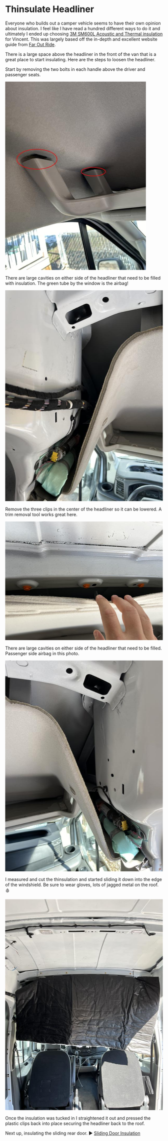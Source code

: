 # Thinsulate Headliner

Everyone who builds out a camper vehicle seems to have their own opinion about insulation. I feel like I have read a hundred different ways to do it and ultimately I ended up choosing [3M SM600L Acoustic and Thermal insulation](https://www.3m.com/3M/en_US/p/d/b40068152/) for Vincent. This was largely based off the in-depth and excellent website guide from [Far Out Ride](https://faroutride.com/insulation/).

There is a large space above the headliner in the front of the van that is a great place to start insulating. Here are the steps to loosen the headliner.

Start by removing the two bolts in each handle above the driver and passenger seats.

![headliner insulation](assets/headliner-insulate-01.JPG)

There are large cavities on either side of the headliner that need to be filled with insulation. The green tube by the window is the airbag!

![headliner insulation](assets/headliner-insulate-02.JPG)

Remove the three clips in the center of the headliner so it can be lowered. A trim removal tool works great here.

![headliner insulation](assets/headliner-insulate-03.JPG)

There are large cavities on either side of the headliner that need to be filled. Passenger side airbag in this photo.

![headliner insulation](assets/headliner-insulate-04.JPG)

I measured and cut the thinsulation and started sliding it down into the edge of the windshield. Be sure to wear gloves, lots of jagged metal on the roof. :drop_of_blood:

![headliner insulation](assets/headliner-insulate-05.JPG)

Once the insulation was tucked in I straightened it out and pressed the plastic clips back into place securing the headliner back to the roof.

Next up, insulating the sliding rear door. :arrow_forward: [Sliding Door Insulation](slider-insulation.md)